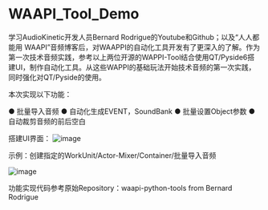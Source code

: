 # WAAPI_Tool_Demo

学习AudioKinetic开发人员Bernard Rodrigue的Youtube和Github；以及“人人都能用 WAAPI”音频博客后，对WAAPPI的自动化工具开发有了更深入的了解。作为第一次技术音频实践，参考以上两位开源的WAPPI-Tool结合使用QT/Pyside6搭建UI，制作自动化工具。从这些WAPPI的基础玩法开始技术音频的第一次实践，同时强化对QT/Pyside的使用。

本次实现以下功能：

● 批量导入音频
● 自动化生成EVENT，SoundBank
● 批量设置Object参数
● 自动裁剪音频的前后空白

搭建UI界面：
![image](https://github.com/user-attachments/assets/be3b769f-5ab8-4aff-b012-65c8b6bff15a)


示例：创建指定的WorkUnit/Actor-Mixer/Container/批量导入音频

![image](https://github.com/user-attachments/assets/e1e30c1e-f527-4955-9c36-f19a506f6152)

功能实现代码参考原始Repository：waapi-python-tools from Bernard Rodrigue
